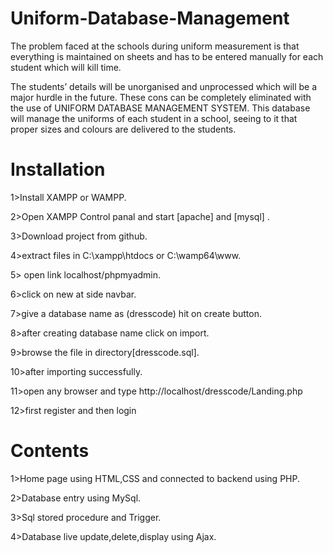 # Uniform-Database-Management
The problem faced at the schools during uniform measurement is that everything is maintained on sheets and has to be entered manually for each student which will kill time.

The students’ details will be unorganised and unprocessed which will be a major hurdle in the future. These cons can be completely eliminated with the use of UNIFORM DATABASE MANAGEMENT SYSTEM. This database will manage the uniforms of each student in a school, seeing to it that proper sizes and colours are delivered to the students.

# Installation
1>Install XAMPP or WAMPP.

2>Open XAMPP Control panal and start [apache] and [mysql] .

3>Download project from github.

4>extract files in C:\xampp\htdocs or C:\wamp64\www.

5> open link localhost/phpmyadmin.

6>click on new at side navbar.

7>give a database name as (dresscode) hit on create button.

8>after creating database name click on import.

9>browse the file in directory[dresscode.sql].

10>after importing successfully.

11>open any browser and type http://localhost/dresscode/Landing.php

12>first register and then login

# Contents
1>Home page using HTML,CSS and connected to backend using PHP.

2>Database entry using MySql.

3>Sql stored procedure and Trigger.

4>Database live update,delete,display using Ajax.
